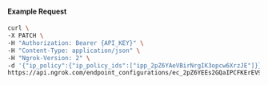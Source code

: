 <!-- Code generated for API Clients. DO NOT EDIT. -->

#### Example Request

```bash
curl \
-X PATCH \
-H "Authorization: Bearer {API_KEY}" \
-H "Content-Type: application/json" \
-H "Ngrok-Version: 2" \
-d '{"ip_policy":{"ip_policy_ids":["ipp_2pZ6YAeVBirNrgIK3opcw6XrzJE"]}}' \
https://api.ngrok.com/endpoint_configurations/ec_2pZ6YEEs2GQaIPCFKErEV9Te0fH
```
